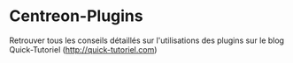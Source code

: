 Centreon-Plugins
================

Retrouver tous les conseils détaillés sur l'utilisations des plugins sur le blog Quick-Tutoriel (http://quick-tutoriel.com)
